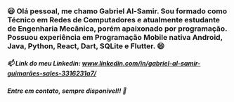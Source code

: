 ### 😃 Olá pessoal, me chamo Gabriel Al-Samir. Sou formado como Técnico em Redes de Computadores e atualmente estudante de Engenharia Mecânica, porém apaixonado por programação. Possuou experiência em Programação Mobile nativa Android, Java, Python, React, Dart, SQLite e Flutter. 😄

##### 📫 Link do meu Linkedin: www.linkedin.com/in/gabriel-al-samir-guimarães-sales-3316231a7/

##### Entre em contato, sempre disponível!! 👋

<!--
**GuimaraesSl/GuimaraesSl** is a ✨ _special_ ✨ repository because its `README.md` (this file) appears on your GitHub profile.

Here are some ideas to get you started:

- 🔭 I’m currently working on ...
- 🌱 I’m currently learning ...
- 👯 I’m looking to collaborate on ...
- 🤔 I’m looking for help with ...
- 💬 Ask me about ...
- 📫 How to reach me: ...
- 😄 Pronouns: ...
- ⚡ Fun fact: ...
-->
